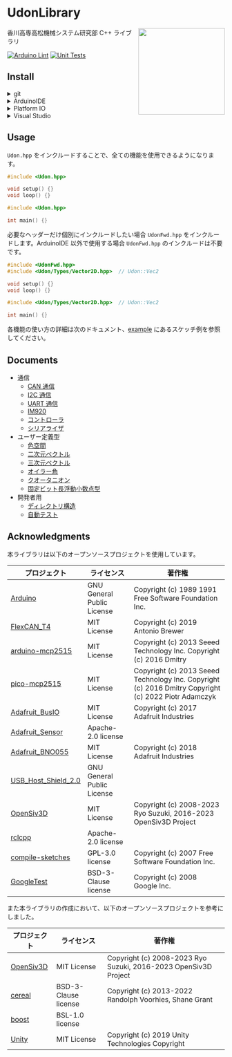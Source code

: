 # UdonLibrary

<img src="https://github.com/udonrobo/UdonLibrary/assets/91818705/a2536564-4f7e-452f-aea4-c76ecd03164b" height="200px" align="right"/>

香川高専高松機械システム研究部 C++ ライブラリ

[![Arduino Lint](https://github.com/udonrobo/UdonLibrary/actions/workflows/ArduinoLint.yml/badge.svg)](https://github.com/udonrobo/UdonLibrary/actions/workflows/ArduinoLint.yml)
[![Unit Tests](https://github.com/udonrobo/UdonLibrary/actions/workflows/UnitTest.yml/badge.svg)](https://github.com/udonrobo/UdonLibrary/actions/workflows/UnitTest.yml)

## Install

<details>
<summary> git </summary>

ライブラリのバージョン管理に git を使用します。インストールしていない場合はインストールしてください。

- 公式ページから

  <https://git-scm.com/download>

- ターミナルから

  winget (windows)

  ```sh
  winget install --id Git.Git -e --source winget
  ```

  apt (linux)

  ```sh
  sudo apt-get update
  sudo apt-get install git-all
  ```

  homebrew (mac os 等)

  ```sh
  brew install git
  ```

  インストール確認

  ```sh
  git version
  ```

> 本ライブラリのレポジトリはプライベートであるため、クローンするには udonrobo organization に 参加している github アカウントと、 git が紐付いている必要があります。git インストール後、初回のクローン時に紐付けを求められます。

</details>

<details>
<summary> ArduinoIDE </summary>

- 追加

  ArduinoIDE はライブラリを置く専用のディレクトリがあるので、そこへクローンします。

  既定値: `~/Documents/Arduino/libraries`

  見つからない場合: `ファイル > 環境設定 > スケッチブックの保存場所欄` + `/libraries`

  ```sh
  cd ~/Documents/Arduino/libraries
  git clone --recursive https://github.com/udonrobo/UdonLibrary.git
  ./UdonLibrary/setup.sh
  ```

- 更新

  追加する際に調べた `libraries` ディレクトリに移動し、プルします。

  ```sh
  cd ~/Documents/Arduino/libraries/UdonLibrary
  git pull
  ```

</details>

<details>
<summary> Platform IO </summary>

- 追加

  プロジェクトの `lib` ディレクトリへクローンすることで追加できます。

  ```sh
  git clone --recursive https://github.com/udonrobo/UdonLibrary.git
  ./UdonLibrary/setup.sh
  ```

- 更新

  プロジェクト内の lib ディレクトリでプルします。

  ```sh
  git pull
  ```

</details>

<details>
<summary> Visual Studio </summary>

プロジェクトディレクトリまたはソリューションディレクトリにクローンし、インクルードパスを設定することで使用できます。

- 追加

  追加先が git で管理されている場合

  ```sh
  # VisualStudioのプロジェクトディレクトリで実行
  git submodule add https://github.com/udonrobo/UdonLibrary.git
  git commit -m "add UdonLibrary"
  ```

  追加先が git で管理されていない場合

  ```sh
  # VisualStudioのプロジェクトディレクトリで実行
  git clone --recursive https://github.com/udonrobo/UdonLibrary.git
  ```

  > 次のようなディレクトリ構成になっていれば OK です。(プロジェクトディレクトリへ追加した場合)
  >
  > ```sh
  > Test   <-- ソリューションディレクトリ
  > │  Test.sln
  > │
  > └─Test   <-- プロジェクトディレクトリ
  >     │  Test.cpp
  >     │  Test.vcxproj
  >     │  Test.vcxproj.filters
  >     │  Test.vcxproj.user
  >     │
  >     └─UdonLibrary   <--- うどん
  >         ├─src
  >         │  │  Udon.hpp
  >         │  │
  >         │  └─Udon
  >         │      ├─
  >         ...    ...
  > ```

- インクルードパス設定

  インクルードパスを設定することで `#include <Udon.hpp>` のように記述できるようになります。

  ソリューションエクスプローラ > プロジェクトを右クリック > プロパティ > VC++ディレクトリ > インクルードディレクトリの項目にある `↓` > 編集 > 新しい行の追加(フォルダアイコンボタン)

  新しい項目に `$(ProjectDir)\UdonLibrary\src\` を追加します。`$(ProjectDir)` は プロジェクトディレクトリのパスを表すマクロです。ソリューションディレクトリへ追加する場合 `$(SolutionDir)` を使用します。

- 追加している様子 (submodule 使用時)

  ![setup](https://github.com/udonrobo/UdonLibrary/assets/91818705/aaecedbc-2490-4b11-85e5-fbf0a7d09302)

  [サンプルレポジトリ](https://github.com/udonrobo/UdonLibraryDemoOnVisualStudio)

- 更新

  submodule 使用時

  ```sh
  # 追加先のリポジトリ内で実行
  git submodule update --remote
  ```

  通常クローン時

  ```sh
  # UdonLibrary内で実行
  git pull
  ```

- `git submodule` 使用時の注意点

  > 追加先のプロジェクト自体のクローンを行うとき `--recursive` オプションを与えなければライブラリがクローンされません(空フォルダになります)。
  >
  > ```sh
  > git clone --recursive <プロジェクトURL>
  > ```

  > また submodule は追加時のコミットを参照するため、追加先のプロジェクトをクローンしてもライブラリは submodule 追加時のコミットの内容になります。
  >
  > 最新のライブラリを使用する場合は submodule を更新する必要があります。(`git submodule` 使用時の更新を参照)

</details>

## Usage

`Udon.hpp` をインクルードすることで、全ての機能を使用できるようになります。

```cpp
#include <Udon.hpp>

void setup() {}
void loop() {}
```

```cpp
#include <Udon.hpp>

int main() {}
```

必要なヘッダーだけ個別にインクルードしたい場合 `UdonFwd.hpp` をインクルードします。ArduinoIDE 以外で使用する場合 `UdonFwd.hpp` のインクルードは不要です。

```cpp
#include <UdonFwd.hpp>
#include <Udon/Types/Vector2D.hpp>  // Udon::Vec2

void setup() {}
void loop() {}
```

```cpp
#include <Udon/Types/Vector2D.hpp>  // Udon::Vec2

int main() {}
```

各機能の使い方の詳細は次のドキュメント、[example](./example/) にあるスケッチ例を参照してください。

## Documents

- 通信
  - [CAN 通信](./docs/Communication/CAN.md)
  - [I2C 通信](./docs/Communication/I2C.md)
  - [UART 通信](./docs/Communication/UART.md)
  - [IM920](./docs/Communication/IM920.md)
  - [コントローラ](./docs/Communication/Pad.md)
  - [シリアライザ](./docs/Communication/Serialization.md)
- ユーザー定義型
  - [色空間](./docs/Types/Color.md)
  - [二次元ベクトル](./docs/Types/Vector2D.md)
  - [三次元ベクトル](./docs/Types/Vector3D.md)
  - [オイラー角](./docs/Types/Eular.md)
  - [クオータニオン](./docs/Types/Quaternion.md)
  - [固定ビット長浮動小数点型](./docs/Types/Float.md)
- 開発者用
  - [ディレクトリ構造](./docs/Developer/DirectoryStructure.md)
  - [自動テスト](./docs/Developer/CI.md)

## Acknowledgments

本ライブラリは以下のオープンソースプロジェクトを使用しています。

| プロジェクト                                                        | ライセンス                 | 著作権                                                                                               |
| ------------------------------------------------------------------- | -------------------------- | ---------------------------------------------------------------------------------------------------- |
| [Arduino](https://github.com/arduino/Arduino)                       | GNU General Public License | Copyright (c) 1989 1991 Free Software Foundation Inc.                                                |
| [FlexCAN_T4](https://github.com/tonton81/FlexCAN_T4)                | MIT License                | Copyright (c) 2019 Antonio Brewer                                                                    |
| [arduino-mcp2515](https://github.com/autowp/arduino-mcp2515)        | MIT License                | Copyright (c) 2013 Seeed Technology Inc. Copyright (c) 2016 Dmitry                                   |
| [pico-mcp2515](https://github.com/adamczykpiotr/pico-mcp2515)       | MIT License                | Copyright (c) 2013 Seeed Technology Inc. Copyright (c) 2016 Dmitry Copyright (c) 2022 Piotr Adamczyk |
| [Adafruit_BusIO](https://github.com/adafruit/Adafruit_BusIO)        | MIT License                | Copyright (c) 2017 Adafruit Industries                                                               |
| [Adafruit_Sensor](https://github.com/adafruit/Adafruit_Sensor)      | Apache-2.0 license         |                                                                                                      |
| [Adafruit_BNO055](https://github.com/adafruit/Adafruit_BNO055)      | MIT License                | Copyright (c) 2018 Adafruit Industries                                                               |
| [USB_Host_Shield_2.0](https://github.com/felis/USB_Host_Shield_2.0) | GNU General Public License |                                                                                                      |
| [OpenSiv3D](https://github.com/Siv3D/OpenSiv3D)                     | MIT License                | Copyright (c) 2008-2023 Ryo Suzuki, 2016-2023 OpenSiv3D Project                                      |
| [rclcpp](https://github.com/ros2/rclcpp)                            | Apache-2.0 license         |                                                                                                      |
| [compile-sketches](https://github.com/arduino/compile-sketches)     | GPL-3.0 license            | Copyright (c) 2007 Free Software Foundation Inc.                                                     |
| [GoogleTest](https://github.com/google/googletest)                  | BSD-3-Clause license       | Copyright (c) 2008 Google Inc.                                                                       |

また本ライブラリの作成において、以下のオープンソースプロジェクトを参考にしました。

| プロジェクト                                    | ライセンス           | 著作権                                                          |
| ----------------------------------------------- | -------------------- | --------------------------------------------------------------- |
| [OpenSiv3D](https://github.com/Siv3D/OpenSiv3D) | MIT License          | Copyright (c) 2008-2023 Ryo Suzuki, 2016-2023 OpenSiv3D Project |
| [cereal](https://github.com/USCiLab/cereal)     | BSD-3-Clause license | Copyright (c) 2013-2022 Randolph Voorhies, Shane Grant          |
| [boost](https://github.com/boostorg/boost)      | BSL-1.0 license      |                                                                 |
| [Unity](https://unity.com/ja)                   | MIT License          | Copyright (c) 2019 Unity Technologies Copyright                 |
